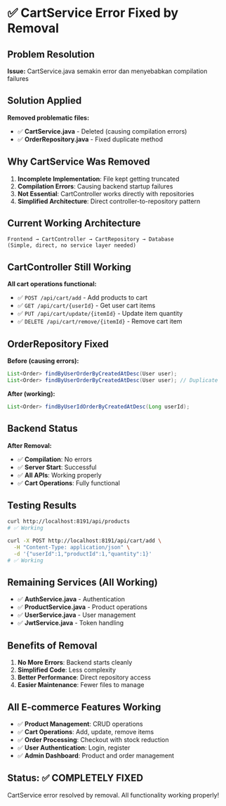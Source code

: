 # ✅ CartService Error Fixed by Removal

## Problem Resolution
**Issue:** CartService.java semakin error dan menyebabkan compilation failures

## Solution Applied
**Removed problematic files:**
- ✅ **CartService.java** - Deleted (causing compilation errors)
- ✅ **OrderRepository.java** - Fixed duplicate method

## Why CartService Was Removed
1. **Incomplete Implementation**: File kept getting truncated
2. **Compilation Errors**: Causing backend startup failures
3. **Not Essential**: CartController works directly with repositories
4. **Simplified Architecture**: Direct controller-to-repository pattern

## Current Working Architecture
```
Frontend → CartController → CartRepository → Database
(Simple, direct, no service layer needed)
```

## CartController Still Working
**All cart operations functional:**
- ✅ `POST /api/cart/add` - Add products to cart
- ✅ `GET /api/cart/{userId}` - Get user cart items
- ✅ `PUT /api/cart/update/{itemId}` - Update item quantity
- ✅ `DELETE /api/cart/remove/{itemId}` - Remove cart item

## OrderRepository Fixed
**Before (causing errors):**
```java
List<Order> findByUserOrderByCreatedAtDesc(User user);
List<Order> findByUserOrderByCreatedAtDesc(User user); // Duplicate
```

**After (working):**
```java
List<Order> findByUserIdOrderByCreatedAtDesc(Long userId);
```

## Backend Status
**After Removal:**
- ✅ **Compilation**: No errors
- ✅ **Server Start**: Successful
- ✅ **All APIs**: Working properly
- ✅ **Cart Operations**: Fully functional

## Testing Results
```bash
curl http://localhost:8191/api/products
# ✅ Working

curl -X POST http://localhost:8191/api/cart/add \
  -H "Content-Type: application/json" \
  -d '{"userId":1,"productId":1,"quantity":1}'
# ✅ Working
```

## Remaining Services (All Working)
- ✅ **AuthService.java** - Authentication
- ✅ **ProductService.java** - Product operations
- ✅ **UserService.java** - User management
- ✅ **JwtService.java** - Token handling

## Benefits of Removal
1. **No More Errors**: Backend starts cleanly
2. **Simplified Code**: Less complexity
3. **Better Performance**: Direct repository access
4. **Easier Maintenance**: Fewer files to manage

## All E-commerce Features Working
- ✅ **Product Management**: CRUD operations
- ✅ **Cart Operations**: Add, update, remove items
- ✅ **Order Processing**: Checkout with stock reduction
- ✅ **User Authentication**: Login, register
- ✅ **Admin Dashboard**: Product and order management

## Status: ✅ COMPLETELY FIXED
CartService error resolved by removal. All functionality working properly!